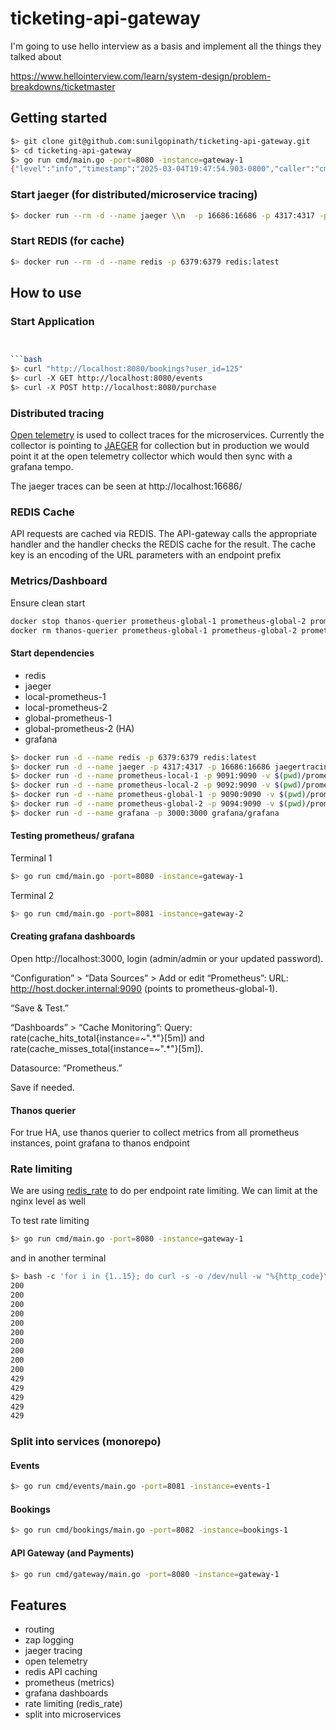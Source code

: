 # ticketing-api-gateway

I'm going to use hello interview as a basis and implement all the things they talked about 

https://www.hellointerview.com/learn/system-design/problem-breakdowns/ticketmaster

## Getting started

```bash
$> git clone git@github.com:sunilgopinath/ticketing-api-gateway.git
$> cd ticketing-api-gateway
$> go run cmd/main.go -port=8080 -instance=gateway-1
{"level":"info","timestamp":"2025-03-04T19:47:54.903-0800","caller":"cmd/main.go:22","msg":"API Gateway is starting...","port":"8080","instance":"gateway-1"}
```

### Start jaeger (for distributed/microservice tracing)

```bash
$> docker run --rm -d --name jaeger \\n  -p 16686:16686 -p 4317:4317 -p 4318:4318 \\n  jaegertracing/all-in-one:latest
```

### Start REDIS (for cache)

```bash
$> docker run --rm -d --name redis -p 6379:6379 redis:latest
```

## How to use

### Start Application

```bash


```bash
$> curl "http://localhost:8080/bookings?user_id=125"
$> curl -X GET http://localhost:8080/events
$> curl -X POST http://localhost:8080/purchase
```

### Distributed tracing

[Open telemetry](https://opentelemetry.io/docs/languages/go/getting-started/) is used to collect traces for the microservices. Currently the collector is pointing to [JAEGER](https://www.jaegertracing.io/) for collection but in production we would point it at the open telemetry collector which would then sync with a grafana tempo.

The jaeger traces can be seen at http://localhost:16686/

### REDIS Cache

API requests are cached via REDIS. The API-gateway calls the appropriate handler and the handler checks the REDIS cache for the result. The cache key is an encoding of the URL parameters with an endpoint prefix

### Metrics/Dashboard

Ensure clean start

```bash
docker stop thanos-querier prometheus-global-1 prometheus-global-2 prometheus-local-1 prometheus-local-2 grafana redis jaeger
docker rm thanos-querier prometheus-global-1 prometheus-global-2 prometheus-local-1 prometheus-local-2 grafana redis jaeger
```

#### Start dependencies
- redis
- jaeger
- local-prometheus-1
- local-prometheus-2
- global-prometheus-1
- global-prometheus-2 (HA)
- grafana
```bash
$> docker run -d --name redis -p 6379:6379 redis:latest
$> docker run -d --name jaeger -p 4317:4317 -p 16686:16686 jaegertracing/all-in-one:latest
$> docker run -d --name prometheus-local-1 -p 9091:9090 -v $(pwd)/prometheus-local-1.yml:/etc/prometheus/prometheus.yml prom/prometheus --config.file=/etc/prometheus/prometheus.yml
$> docker run -d --name prometheus-local-2 -p 9092:9090 -v $(pwd)/prometheus-local-2.yml:/etc/prometheus/prometheus.yml prom/prometheus --config.file=/etc/prometheus/prometheus.yml
$> docker run -d --name prometheus-global-1 -p 9090:9090 -v $(pwd)/prometheus-global.yml:/etc/prometheus/prometheus.yml prom/prometheus --config.file=/etc/prometheus/prometheus.yml
$> docker run -d --name prometheus-global-2 -p 9094:9090 -v $(pwd)/prometheus-global.yml:/etc/prometheus/prometheus.yml prom/prometheus --config.file=/etc/prometheus/prometheus.yml
$> docker run -d --name grafana -p 3000:3000 grafana/grafana
```

#### Testing prometheus/ grafana

Terminal 1

```bash
$> go run cmd/main.go -port=8080 -instance=gateway-1
```

Terminal 2

```bash
$> go run cmd/main.go -port=8081 -instance=gateway-2
```
#### Creating grafana dashboards

Open http://localhost:3000, login (admin/admin or your updated password).

“Configuration” > “Data Sources” > Add or edit “Prometheus”:
URL: http://host.docker.internal:9090 (points to prometheus-global-1).

“Save & Test.”

“Dashboards” > “Cache Monitoring”:
Query: rate(cache_hits_total{instance=~".*"}[5m]) and rate(cache_misses_total{instance=~".*"}[5m]).

Datasource: “Prometheus.”

Save if needed.

#### Thanos querier

For true HA, use thanos querier to collect metrics from all prometheus instances, point grafana to thanos endpoint

### Rate limiting

We are using [redis_rate](https://github.com/go-redis/redis_rate) to do per endpoint rate limiting. We can limit at the nginx level as well

To test rate limiting

```bash
$> go run cmd/main.go -port=8080 -instance=gateway-1
```

and in another terminal

```bash
$> bash -c 'for i in {1..15}; do curl -s -o /dev/null -w "%{http_code}\n" "http://localhost:8080/bookings?user_id=123"; done'
200
200
200
200
200
200
200
200
200
200
429
429
429
429
429
```

### Split into services (monorepo)

#### Events

```bash
$> go run cmd/events/main.go -port=8081 -instance=events-1
```

#### Bookings

```bash
$> go run cmd/bookings/main.go -port=8082 -instance=bookings-1
```

#### API Gateway (and Payments)

```bash
$> go run cmd/gateway/main.go -port=8080 -instance=gateway-1
```

## Features

- routing
- zap logging
- jaeger tracing
- open telemetry
- redis API caching
- prometheus (metrics)
- grafana dashboards
- rate limiting (redis_rate)
- split into microservices
